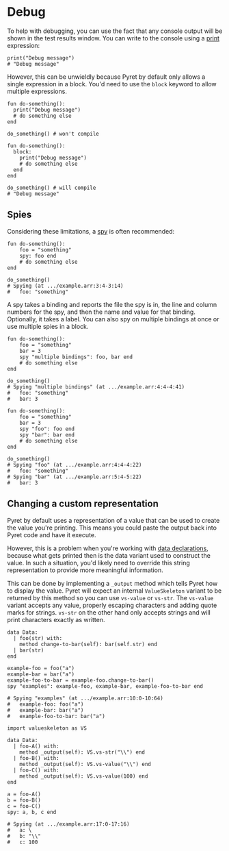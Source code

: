 # Debug

To help with debugging, you can use the fact that any console output will be shown in the test results window. You can write to the console using a [print][print] expression:

```pyret
print("Debug message")
# "Debug message"
```

However, this can be unwieldly because Pyret by default only allows a single expression in a block. You'd need to use the `block` keyword to allow multiple expressions.

```pyret
fun do-something():
  print("Debug message")
  # do something else
end

do_something() # won't compile
```

```pyret
fun do-something():
  block:
    print("Debug message")
    # do something else
  end
end

do_something() # will compile
# "Debug message"
```

## Spies
Considering these limitations, a [spy][spy] is often recommended:

```pyret
fun do-something():
    foo = "something"
    spy: foo end
    # do something else
end

do_something()
# Spying (at .../example.arr:3:4-3:14)
#   foo: "something"
```

A spy takes a binding and reports the file the spy is in, the line and column numbers for the spy, and then the name and value for that binding. Optionally, it takes a label. You can also spy on multiple bindings at once or use multiple spies in a block.

```pyret
fun do-something():
    foo = "something"
    bar = 3
    spy "multiple bindings": foo, bar end
    # do something else
end

do_something()
# Spying "multiple bindings" (at .../example.arr:4:4-4:41)
#   foo: "something"
#   bar: 3
```

```pyret
fun do-something():
    foo = "something"
    bar = 3
    spy "foo": foo end
    spy "bar": bar end
    # do something else
end

do_something()
# Spying "foo" (at .../example.arr:4:4-4:22)
#   foo: "something"
# Spying "bar" (at .../example.arr:5:4-5:22)
#   bar: 3
```

## Changing a custom representation
Pyret by default uses a representation of a value that can be used to create the value you're printing. This means you could paste the output back into Pyret code and have it execute.

However, this is a problem when you're working with [data declarations][data-declarations], because what gets printed then is the data variant used to construct the value. In such a situation, you'd likely need to override this string representation to provide more meaningful information.

This can be done by implementing a `_output` method which tells Pyret how to display the value. Pyret will expect an internal `ValueSkeleton` variant to be returned by this method so you can use `vs-value` or `vs-str`. The `vs-value` variant accepts any value, properly escaping characters and adding quote marks for strings. `vs-str` on the other hand only accepts strings and will print characters exactly as written.

```pyret
data Data:
  | foo(str) with:
    method change-to-bar(self): bar(self.str) end
  | bar(str)
end

example-foo = foo("a")
example-bar = bar("a")
example-foo-to-bar = example-foo.change-to-bar()
spy "examples": example-foo, example-bar, example-foo-to-bar end

# Spying "examples" (at .../example.arr:10:0-10:64)
#   example-foo: foo("a")
#   example-bar: bar("a")
#   example-foo-to-bar: bar("a")
```

```pyret
import valueskeleton as VS

data Data:
  | foo-A() with:
    method _output(self): VS.vs-str("\\") end
  | foo-B() with:
    method _output(self): VS.vs-value("\\") end
  | foo-C() with:
    method _output(self): VS.vs-value(100) end
end

a = foo-A()
b = foo-B()
c = foo-C()
spy: a, b, c end

# Spying (at .../example.arr:17:0-17:16)
#   a: \
#   b: "\\"
#   c: 100
```

[print]: "https://pyret.org/docs/latest/_global_.html#%28idx._%28gentag._57%29%29"
[spy]: "https://pyret.org/docs/latest/s_spies.html"
[data-declarations]: "https://pyret.org/docs/latest/s_declarations.html#%28part._s~3adata-decl%29"